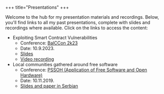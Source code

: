 +++
title="Presentations"
+++

Welcome to the hub for my presentation materials and recordings. Below, you'll find links to all my past presentations, complete with slides and recordings where available. Click on the links to access the content:
* Exploiting Smart Contract Vulnerabilities
    * Conference: [BalCCon 2k23](https://2k23.balccon.org/index.php?title=Main_Page)
    * Date: 10.9.2023.
    * [Slides](https://github.com/NZT48/exploiting-smart-contract-vulnerabilities/blob/main/BalCCon2k23/presentation.pdf)
    * [Video recording](https://www.youtube.com/watch?v=xZxtdxHMXNk)
* Local communities gathered around free software
    * Conference: [PSSOH (Application of Free Software and Open Hardware)](https://pssoh.etf.bg.ac.rs/pssoh2019)
    * Date: 10.11.2019.
    * [Slides and paper in Serbian](https://zenodo.org/records/3534231)
